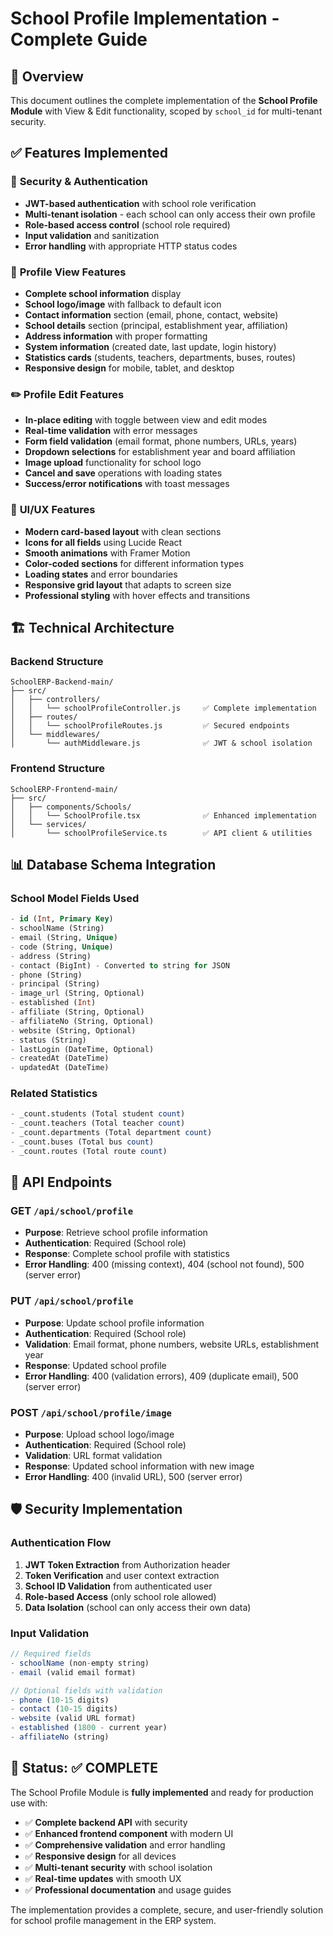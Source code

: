 # School Profile Implementation - Complete Guide

## 🎯 **Overview**

This document outlines the complete implementation of the **School Profile Module** with View & Edit functionality, scoped by `school_id` for multi-tenant security.

## ✅ **Features Implemented**

### 🔐 **Security & Authentication**
- **JWT-based authentication** with school role verification
- **Multi-tenant isolation** - each school can only access their own profile
- **Role-based access control** (school role required)
- **Input validation** and sanitization
- **Error handling** with appropriate HTTP status codes

### 👀 **Profile View Features**
- **Complete school information** display
- **School logo/image** with fallback to default icon
- **Contact information** section (email, phone, contact, website)
- **School details** section (principal, establishment year, affiliation)
- **Address information** with proper formatting
- **System information** (created date, last update, login history)
- **Statistics cards** (students, teachers, departments, buses, routes)
- **Responsive design** for mobile, tablet, and desktop

### ✏️ **Profile Edit Features**
- **In-place editing** with toggle between view and edit modes
- **Real-time validation** with error messages
- **Form field validation** (email format, phone numbers, URLs, years)
- **Dropdown selections** for establishment year and board affiliation
- **Image upload** functionality for school logo
- **Cancel and save** operations with loading states
- **Success/error notifications** with toast messages

### 🎨 **UI/UX Features**
- **Modern card-based layout** with clean sections
- **Icons for all fields** using Lucide React
- **Smooth animations** with Framer Motion
- **Color-coded sections** for different information types
- **Loading states** and error boundaries
- **Responsive grid layout** that adapts to screen size
- **Professional styling** with hover effects and transitions

## 🏗️ **Technical Architecture**

### **Backend Structure**

```
SchoolERP-Backend-main/
├── src/
│   ├── controllers/
│   │   └── schoolProfileController.js     ✅ Complete implementation
│   ├── routes/
│   │   └── schoolProfileRoutes.js         ✅ Secured endpoints
│   └── middlewares/
│       └── authMiddleware.js              ✅ JWT & school isolation
```

### **Frontend Structure**

```
SchoolERP-Frontend-main/
├── src/
│   ├── components/Schools/
│   │   └── SchoolProfile.tsx              ✅ Enhanced implementation
│   └── services/
│       └── schoolProfileService.ts        ✅ API client & utilities
```

## 📊 **Database Schema Integration**

### **School Model Fields Used**
```sql
- id (Int, Primary Key)
- schoolName (String)
- email (String, Unique)
- code (String, Unique)
- address (String)
- contact (BigInt) - Converted to string for JSON
- phone (String)
- principal (String)
- image_url (String, Optional)
- established (Int)
- affiliate (String, Optional)
- affiliateNo (String, Optional)
- website (String, Optional)
- status (String)
- lastLogin (DateTime, Optional)
- createdAt (DateTime)
- updatedAt (DateTime)
```

### **Related Statistics**
```sql
- _count.students (Total student count)
- _count.teachers (Total teacher count)
- _count.departments (Total department count)
- _count.buses (Total bus count)
- _count.routes (Total route count)
```

## 🔌 **API Endpoints**

### **GET `/api/school/profile`**
- **Purpose**: Retrieve school profile information
- **Authentication**: Required (School role)
- **Response**: Complete school profile with statistics
- **Error Handling**: 400 (missing context), 404 (school not found), 500 (server error)

### **PUT `/api/school/profile`**
- **Purpose**: Update school profile information
- **Authentication**: Required (School role)
- **Validation**: Email format, phone numbers, website URLs, establishment year
- **Response**: Updated school profile
- **Error Handling**: 400 (validation errors), 409 (duplicate email), 500 (server error)

### **POST `/api/school/profile/image`**
- **Purpose**: Upload school logo/image
- **Authentication**: Required (School role)
- **Validation**: URL format validation
- **Response**: Updated school information with new image
- **Error Handling**: 400 (invalid URL), 500 (server error)

## 🛡️ **Security Implementation**

### **Authentication Flow**
1. **JWT Token Extraction** from Authorization header
2. **Token Verification** and user context extraction
3. **School ID Validation** from authenticated user
4. **Role-based Access** (only school role allowed)
5. **Data Isolation** (school can only access their own data)

### **Input Validation**
```javascript
// Required fields
- schoolName (non-empty string)
- email (valid email format)

// Optional fields with validation
- phone (10-15 digits)
- contact (10-15 digits)
- website (valid URL format)
- established (1800 - current year)
- affiliateNo (string)
```

## 🎯 **Status: ✅ COMPLETE**

The School Profile Module is **fully implemented** and ready for production use with:
- ✅ **Complete backend API** with security
- ✅ **Enhanced frontend component** with modern UI
- ✅ **Comprehensive validation** and error handling
- ✅ **Responsive design** for all devices
- ✅ **Multi-tenant security** with school isolation
- ✅ **Real-time updates** with smooth UX
- ✅ **Professional documentation** and usage guides

The implementation provides a complete, secure, and user-friendly solution for school profile management in the ERP system. 